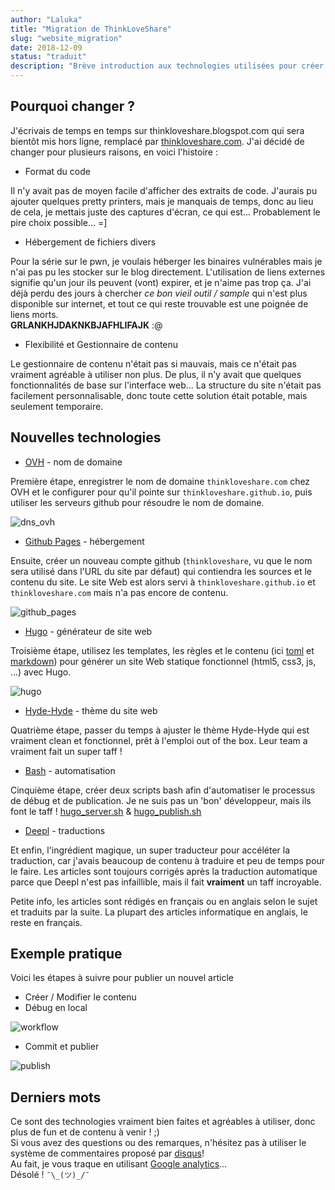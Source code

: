 ```yaml
---
author: "Laluka"
title: "Migration de ThinkLoveShare"
slug: "website_migration"
date: 2018-12-09
status: "traduit"
description: "Brève introduction aux technologies utilisées pour créer et maintenir ce site web et quelques mots sur les raisons pour lesquelles j'ai changé. "
---
```



## Pourquoi changer ?

J'écrivais de temps en temps sur thinkloveshare.blogspot.com qui sera bientôt mis hors ligne, remplacé par [thinkloveshare.com](https://thinkloveshare.com). J'ai décidé de changer pour plusieurs raisons, en voici l'histoire :

 * Format du code

 Il n'y avait pas de moyen facile d'afficher des extraits de code. J'aurais pu ajouter quelques pretty printers, mais je manquais de temps, donc au lieu de cela, je mettais juste des captures d'écran, ce qui est... Probablement le pire choix possible... =]

 * Hébergement de fichiers divers

 Pour la série sur le pwn, je voulais héberger les binaires vulnérables mais je n'ai pas pu les stocker sur le blog directement. L'utilisation de liens externes signifie qu'un jour ils peuvent (vont) expirer, et je n'aime pas trop ça. J'ai déjà perdu des jours à chercher *ce bon vieil outil / sample* qui n'est plus disponible sur internet, et tout ce qui reste trouvable est une poignée de liens morts.\
 **GRLANKHJDAKNKBJAFHLIFAJK** :@

 * Flexibilité et Gestionnaire de contenu

 Le gestionnaire de contenu n'était pas si mauvais, mais ce n'était pas vraiment agréable à utiliser non plus. De plus, il n'y avait que quelques fonctionnalités de base sur l'interface web... La structure du site n'était pas facilement personnalisable, donc toute cette solution était potable, mais seulement temporaire.


## Nouvelles technologies

 * [OVH](https://www.ovh.com) - nom de domaine

Première étape, enregistrer le nom de domaine `thinkloveshare.com` chez OVH et le configurer pour qu'il pointe sur `thinkloveshare.github.io`, puis utiliser les serveurs github pour résoudre le nom de domaine.

<img class="img_full" src="/coding/website_migration/dns_ovh.png" alt="dns_ovh">

 * [Github Pages](https://pages.github.com/) - hébergement

Ensuite, créer un nouveau compte github (`thinkloveshare`, vu que le nom sera utilisé dans l'URL du site par défaut) qui contiendra les sources et le contenu du site. Le site Web est alors servi à `thinkloveshare.github.io` et `thinkloveshare.com` mais n'a pas encore de contenu.

<img class="img_full" src="/coding/website_migration/github_pages.png" alt="github_pages">

 * [Hugo](https://gohugo.io/) - générateur de site web

Troisième étape, utilisez les templates, les règles et le contenu (ici [toml](https://github.com/toml-lang/toml) et [markdown](https://github.com/adam-p/markdown-here/wiki/Markdown-Cheatsheet)) pour générer un site Web statique fonctionnel (html5, css3, js, ...) avec Hugo.

<img class="img_big" src="/coding/website_migration/hugo.png" alt="hugo">

 * [Hyde-Hyde](https://github.com/htr3n/hyde-hyde) - thème du site web

Quatrième étape, passer du temps à ajuster le thème Hyde-Hyde qui est vraiment clean et fonctionnel, prêt à l'emploi out of the box. Leur team a vraiment fait un super taff !

 * [Bash](https://www.gnu.org/software/bash/) - automatisation

Cinquième étape, créer deux scripts bash afin d'automatiser le processus de débug et de publication. Je ne suis pas un 'bon' développeur, mais ils font le taff !
[hugo_server.sh](https://github.com/ThinkLoveShare/sources/blob/master/hugo_server.sh) &
[hugo_publish.sh](https://github.com/ThinkLoveShare/sources/blob/master/hugo_publish.sh)

 * [Deepl](https://deepl.com/translator) - traductions

Et enfin, l'ingrédient magique, un super traducteur pour accéléter la traduction, car j'avais beaucoup de contenu à traduire et peu de temps pour le faire. Les articles sont toujours corrigés après la traduction automatique parce que Deepl n'est pas infaillible, mais il fait **vraiment** un taff incroyable.

Petite info, les articles sont rédigés en français ou en anglais selon le sujet et traduits par la suite. La plupart des articles informatique en anglais, le reste en français.


## Exemple pratique

Voici les étapes à suivre pour publier un nouvel article

 * Créer / Modifier le contenu
 * Débug en local

<img class="img_full" src="/coding/website_migration/workflow.png" alt="workflow">

 * Commit et publier

<img class="img_full" src="/coding/website_migration/publish.png" alt="publish">

## Derniers mots

Ce sont des technologies vraiment bien faites et agréables à utiliser, donc plus de fun et de contenu à venir ! ;)\
Si vous avez des questions ou des remarques, n'hésitez pas à utiliser le système de commentaires proposé par [disqus](https://disqus.com/)!\
Au fait, je vous traque en utilisant [Google analytics](https://analytics.google.com/)...\
Désolé ! `¯\_(ツ)_/¯`
